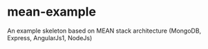 # mean-example
An example skeleton based on MEAN stack architecture (MongoDB, Express, AngularJs1, NodeJs)
